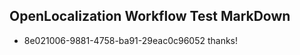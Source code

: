 ## OpenLocalization Workflow Test MarkDown
* 8e021006-9881-4758-ba91-29eac0c96052 
thanks!<!--HONumber=Mar16_HO3-->
